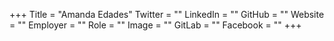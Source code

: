 +++
Title = "Amanda Edades"
Twitter = ""
LinkedIn = ""
GitHub = ""
Website = ""
Employer = ""
Role = ""
Image = ""
GitLab = ""
Facebook = ""
+++
